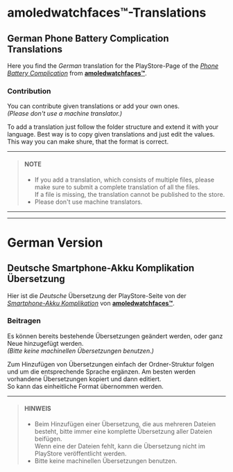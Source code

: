 # amoledwatchfaces™-Translations
## German Phone Battery Complication Translations
Here you find the *German* translation for the PlayStore-Page of the *[Phone Battery Complication](https://play.google.com/store/apps/details?id=com.weartools.phonebattcomp "Playstore Page")* from **[amoledwatchfaces™](https://play.google.com/store/apps/dev?id=5591589606735981545 "Playstore Page")**.

### Contribution
You can contribute given translations or add your own ones.\
*(Please don't use a machine translator.)*

To add a translation just follow the folder structure and extend it with your language. Best way is to copy given translations and just edit the values.\
This way you can make shure, that the format is correct.

---
> #### NOTE
> - If you add a translation, which consists of multiple files, please make sure to submit a complete translation of all the files.\
    If a file is missing, the translation cannot be published to the store.
> - Please don't use machine translators.
---
---
# German Version
## Deutsche Smartphone-Akku Komplikation Übersetzung
Hier ist die *Deutsche* Übersetzung der PlayStore-Seite von der *[Smartphone-Akku Komplikation](https://play.google.com/store/apps/details?id=com.weartools.phonebattcomp "PlayStore-Seite")* von **[amoledwatchfaces™](https://play.google.com/store/apps/dev?id=5591589606735981545 "PlayStore-Seite")**.

### Beitragen
Es können bereits bestehende Übersetzungen geändert werden, oder ganz Neue hinzugefügt werden.\
*(Bitte keine machinellen Übersetzungen benutzen.)*

Zum Hinzufügen von Übersetzungen einfach der Ordner-Struktur folgen und um die entsprechende Sprache ergänzen. Am besten werden vorhandene Übersetzungen kopiert und dann editiert.\
So kann das einheitliche Format übernommen werden.

---
> #### HINWEIS
> - Beim Hinzufügen einer Übersetzung, die aus mehreren Dateien besteht, bitte immer eine komplette Übersetzung aller Dateien beifügen.\
    Wenn eine der Dateien fehlt, kann die Übersetzung nicht im PlayStore veröffentlicht werden.
> - Bitte keine machinellen Übersetzungen benutzen.
